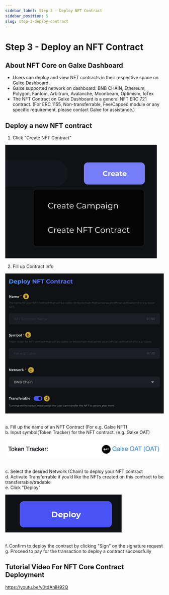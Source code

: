 ```yaml
---
sidebar_label: Step 3 - Deploy NFT Contract
sidebar_position: 5
slug: step-3-deploy-contract
---
```

# Step 3 - Deploy an NFT Contract

## About NFT Core on Galxe Dashboard

* Users can deploy and view NFT contracts in their respective space on Galxe Dashboard.
* Galxe supported network on dashboard: BNB CHAIN, Ethereum, Polygon, Fantom, Arbitrum, Avalanche, Moonbeam, Optimism, IoTex
* The NFT Contract on Galxe Dashboard is a general NFT ERC 721 contract. (For ERC 1155, Non-transferrable, Fee/Capped module or any specific requirement, please contact Galxe for assistance.)

## Deploy a new NFT contract

1. Click "Create NFT Contract"

![CreateContract.png](assets/CreateContract.png)

2. Fill up Contract Info

![](assets/ContractInfo.png)

<br> a. Fill up the name of an NFT Contract (For e.g. Galxe NFT)
<br> b. Input symbol(Token Tracker) for the NFT contract. (e.g. Galxe OAT)

![](assets/tokentracker.png)


<br> c. Select the desired Network (Chain) to deploy your NFT contract
<br> d. Activate Transferrable if you’d like the NFTs created on this contract to be transferrable/tradable
<br> e. Click "Deploy"

![](assets/DeployContract.png)


<br> f. Confirm to deploy the contract by clicking "Sign" on the signature request
<br> g. Proceed to pay for the transaction to deploy a contract successfully

## Tutorial Video For NFT Core Contract Deployment

<https://youtu.be/y0tdAnlH92Q>
